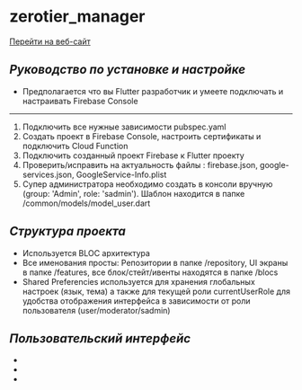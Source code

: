 # zerotier_manager

[Перейти на веб-сайт](https://taskboard-68968.web.app/ "Адрес веб-страницы")

## _Руководство по установке и настройке_

- Предполагается что вы Flutter разработчик и умеете подключать и настраивать Firebase Console
------------
1. Подключить все нужные зависимости pubspec.yaml
2. Создать проект в Firebase Console, настроить сертификаты и подключить Cloud Function 
3. Подключить созданный проект Firebase к Flutter проекту
4. Проверить/исправить на актуальность файлы : firebase.json, google-services.json, GoogleService-Info.plist
5. Супер администратора необходимо создать в консоли вручную (group: 'Admin', role: 'sadmin'). Шаблон находится в папке /common/models/model_user.dart

## _Структура проекта_

- Используется BLOC архитектура
- Все именования просты: Репозитории в папке /repository, UI экраны в папке /features, все блок/стейт/ивенты  находятся в папке /blocs 
- Shared Preferencies используется для хранения глобальных настроек (язык, тема) а также для текущей роли currentUserRole для удобства отображения интерфейса в зависимости от роли пользователя (user/moderator/sadmin)

## _Пользовательский интерфейс_

- 
-
-
